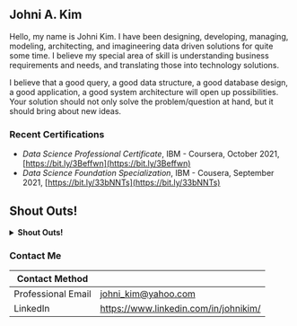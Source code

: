 ## Johni A. Kim

Hello, my name is Johni Kim. I have been designing, developing, managing, modeling, architecting, and imagineering data driven solutions for quite some time.  I believe my special area of skill is understanding business requirements and needs, and translating those into technology solutions.  

I believe that a good query, a good data structure, a good database design, a good application, a good system architecture will open up possibilities.  Your solution should not only solve the problem/question at hand, but it should bring about new ideas.

### Recent Certifications
- *Data Science Professional Certificate*, IBM - Coursera, October 2021, [https://bit.ly/3Beffwn](https://bit.ly/3Beffwn)
- *Data Science Foundation Specialization*, IBM - Cousera, September 2021, [https://bit.ly/33bNNTs](https://bit.ly/33bNNTs)

## Shout Outs!
<details><summary><strong>Shout Outs!</strong></summary> 
Below is a list of people and organizations that have provided me with inspiration, guidance or useful knowlege.

I will be continually adding to this list.

- Edgar Codd and Chris Date - these gents started all my feelz about relationships and normalizing things.
- Rodman Smith - whose patience allowed a young man to get out of his own head and learn from a quality engineer.
- [Josh Starmer Phd (StatQuest)](https://www.youtube.com/c/joshstarmer) - Does anybody explain stats or ML better?
- [Graeme C. Simsion](https://en.wikipedia.org/wiki/Graeme_Simsion) - who wrote the first data modeling book I ever read, [Data Modeling Essentials](https://www.amazon.com/Modeling-Essentials-Third-Graeme-Simsion/dp/0126445516), and set me on my initial path.
- Mike Nunes - CIO at SmartLabs, Inc. - a CIO that truly inspires pride in work, collaboration, and service.  I may have to name a child after him.
- ...much more to come...
  
</details>

### Contact Me

| Contact Method |  |
| --- | --- |
| Professional Email | johni_kim@yahoo.com |
| LinkedIn | https://www.linkedin.com/in/johnikim/ |

